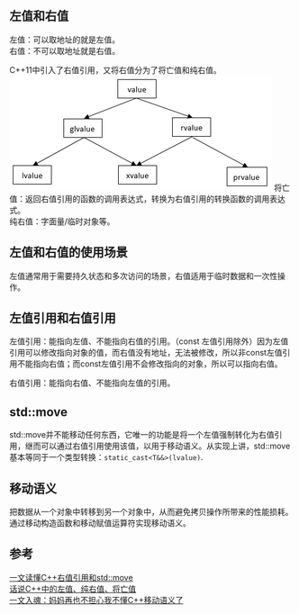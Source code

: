 ## 左值和右值
左值：可以取地址的就是左值。  
右值：不可以取地址就是右值。  

C++11中引入了右值引用，又将右值分为了将亡值和纯右值。
![value-type](value-type.png)
将亡值：返回右值引用的函数的调用表达式，转换为右值引用的转换函数的调用表达式。    
纯右值：字面量/临时对象等。

## 左值和右值的使用场景
左值通常用于需要持久状态和多次访问的场景，右值适用于临时数据和一次性操作。


## 左值引用和右值引用
左值引用：能指向左值、不能指向右值的引用。（const 左值引用除外）因为左值引用可以修改指向对象的值，而右值没有地址，无法被修改，所以非const左值引用不能指向右值；而const左值引用不会修改指向的对象，所以可以指向右值。

右值引用：能指向右值、不能指向左值的引用。


## std::move
std::move并不能移动任何东西，它唯一的功能是将一个左值强制转化为右值引用，继而可以通过右值引用使用该值，以用于移动语义。从实现上讲，std::move基本等同于一个类型转换：`static_cast<T&&>(lvalue)`.


## 移动语义
把数据从一个对象中转移到另一个对象中，从而避免拷贝操作所带来的性能损耗。  
通过移动构造函数和移动赋值运算符实现移动语义。


## 参考
[一文读懂C++右值引用和std::move](https://zhuanlan.zhihu.com/p/335994370)  
[话说C++中的左值、纯右值、将亡值](https://www.cnblogs.com/zpcdbky/p/5275959.html)  
[一文入魂：妈妈再也不担心我不懂C++移动语义了](https://zhuanlan.zhihu.com/p/455848360)